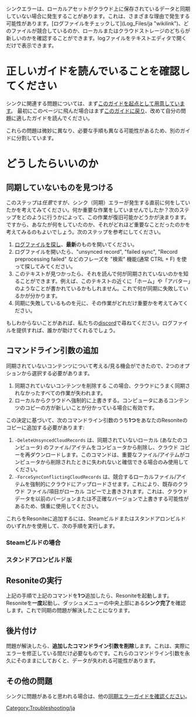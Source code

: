 <languages/>
シンクエラーは、ローカルアセットがクラウド上に保存されているデータと同期していない場合に発生することがあります。これは、さまざまな理由で発生する可能性があります。[ログファイルをチェックして](Log_Files/ja "wikilink")、どのファイルが競合しているのか、ローカルまたはクラウドストレージのどちらが新しいのかを確認することができます。logファイルをテキストエディタで開くだけで表示できます。

# 正しいガイドを読んでいることを確認してください

シンクに関連する問題については、まず[このガイドを起点として用意しています](Sync_Errors/ja "wikilink")。
最初にこのページに飛んだ場合はまず[このガイドに戻り](Sync_Errors/ja "wikilink")、改めて自分の問題に適したガイドを読んでください。

これらの問題は微妙に異なり、必要な手順も異なる可能性があるため、別のガイドに分割しています。

# どうしたらいいのか

## 同期していないものを見つける

このステップは*任意*ですが、シンク（同期）エラーが発生する直前に何をしていたかを考えてみてください。何か重要な作業をしていませんでしたか？次のステップをどのように行うかによって、この作業が復旧可能かどうかが決まります。ですから、あなたが何をしていたのか、それがどれほど重要なことだったのかを考えてみるのもよいでしょう。次のステップを参考にしてください。

1.  [ログファイルを探し](Log_Files/ja "wikilink")、**最新**のものを開いてください。
2.  ログファイルを開いたら、"unsynced record", "failed sync", "Record
    preprocessing failed" などのフレーズを "検索" 機能(通常 CTRL + F)
    を使って探してみてください。
3.  このテキストが見つかったら、それを読んで何が同期されていないのかを知ることができます。例えば、このテキストの近くに「ホーム」や「アバター」のようなことが書かれているかもしれません。これで何が同期に失敗しているかが分かります。
4.  同期に失敗しているものを元に、その作業がどれだけ重要かを考えてみてください。

もしわからないことがあれば、私たちの[discord](https://discord.gg/Resonite)で尋ねてください。ログファイルを提供すれば、誰かが助けてくれるでしょう。

## コマンドライン引数の追加

同期されていないコンテンツについて考える/見る機会ができたので、2つのオプションから選択する必要があります。

1.  同期されていないコンテンツを削除する
    この場合、クラウドにうまく同期されなかったすべての作業が失われます。
2.  ローカルからクラウドへ強制的に上書きする。コンピュータにあるコンテンツのコピーの方が新しいことが分かっている場合に有効です。

この決定に基づいて、次のコマンドライン引数のうち**1つ**をあなたのResoniteのコピーに追加する必要があります:

1.  `-DeleteUnsyncedCloudRecords` は、同期されていないローカル
    (あなたのコンピュータ)
    のファイル/アイテムをコンピュータから削除し、クラウド
    コピーを再ダウンロードします。このコマンドは、重要なファイル/アイテムがコンピュータから削除されたときに失われないと確信できる場合のみ使用してください。
2.  `-ForceSyncConflictingCloudRecords`
    は、競合するローカルファイル/アイテムを強制的にクラウドにアップロードさせます。これにより、既存のクラウド
    ファイル/項目がローカル
    コピーで上書きされます。これは、クラウドデータを以前のバージョンまたは不正確なバージョンで上書きする可能性があるため、慎重に使用してください。

これらをResoniteに追加するには、Steamビルドまたはスタンドアロンビルドのいずれかを使用して、次の手順を実行します。

### Steamビルドの場合

### スタンドアロンビルド版

## Resoniteの実行

上記の手順で上記のコマンドを**1つ**追加したら、Resoniteを起動します。Resoniteを**一度**起動し、ダッシュメニューの中央上部にある**シンク完了**を確認します。これで同期の問題が解決したことになります。

## 後片付け

問題が解決したら、**追加したコマンドライン引数を削除**します。これは、実際にエラーを修正している間だけ必要なものです。これらのコマンドライン引数を永久にそのままにしておくと、データが失われる可能性があります。

## その他の問題

シンクに問題があると思われる場合は、他の[同期エラーガイドを確認ください](Sync_Errors/ja "wikilink")。

[Category:Troubleshooting/ja](Category:Troubleshooting/ja "wikilink")